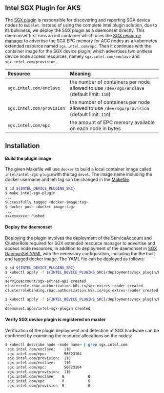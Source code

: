 ## Intel SGX Plugin for AKS
The [SGX plugin](cmd/sgx_plugin/README.md) is responsible for discovering and reporting SGX
device nodes to `kubelet`. Instead of using the complete Intel plugin solution, due to its bulkiness, we deploy the SGX plugin as a daemonset directly. This daemonset first runs an init container which uses the [SGX resource manager](https://github.com/microsoft/sgx-resource-manager/tree/main) to advertise the SGX EPC memory for ACC nodes as a kubernetes extended resource named `sgx.intel.com/epc`. Then it continues with the container image for the SGX device plugin, which advertises two unitless device node access resources, namely `sgx.intel.com/enclave` and `sgx.intel.com/provision`.

| Resource | Meaning |
|:---- |:-------- |
| `sgx.intel.com/enclave` | the number of containers per node allowed to use `/dev/sgx/enclave` (default limit: `110`) |
| `sgx.intel.com/provision` | the number of containers per node allowed to use `/dev/sgx/provision` (default limit: `110`) |
| `sgx.intel.com/epc` | the amount of EPC memory available on each node in bytes |

## Installation
#### Build the plugin image
The given Makefile will use `docker` to build a local container image called `intel/intel-sgx-plugin`with the tag `devel`. The image name including the docker username and teh tag can be changed in the [Makefile](/Makefile#L127-L130).
```bash
$ cd ${INTEL_DEVICE_PLUGINS_SRC}
$ make intel-sgx-plugin
...
Successfully tagged <docker-image:tag>
$ docker push <docker-image:tag>
...
xxxxxxxxxx: Pushed
```
#### Deploy the daemonset
Deploying the plugin involves the deployment of the ServiceAccount and ClusterRole required for SGX extended resource manager to advertise and access node resources, in addition to deployment of the daemonset in [SGX DaemonSet YAML](/deployments/sgx_plugin/base/intel-sgx-plugin.yaml) with the necessary configuration, including the the built and tagged docker image. The YAML file can be deployed as follows: 
```bash
$ cd ${INTEL_DEVICE_PLUGINS_SRC}
$ kubectl apply -f ${INTEL_DEVICE_PLUGINS_SRC}/deployments/sgx_plugin/base/role.yml
...
serviceaccount/sgx-extres-api created
clusterrole.rbac.authorization.k8s.io/sgx-extres-reader created
clusterrolebinding.rbac.authorization.k8s.io/sgx-extres-reader created

$ kubectl apply -f ${INTEL_DEVICE_PLUGINS_SRC}/deployments/sgx_plugin/base/intel-sgx-plugin.yaml
...
daemonset.apps/intel-sgx-plugin created
```
#### Verify SGX device plugin is registered on master
Verification of the plugin deployment and detection of SGX hardware can be confirmed by examining the resource allocations on the nodes:
```bash
$ kubectl describe node <node name> | grep sgx.intel.com
 sgx.intel.com/enclave:    110
 sgx.intel.com/epc:        56623104
 sgx.intel.com/provision:  110
 sgx.intel.com/enclave:    110
 sgx.intel.com/epc:        56623104
 sgx.intel.com/provision:  110
 sgx.intel.com/enclave    0           0
 sgx.intel.com/epc        0           0
 sgx.intel.com/provision  0           0
```